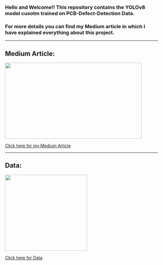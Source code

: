### Hello and Welcome!! This repository contains the YOLOv8 model cusotm trained on PCB-Defect-Detection Data.

### For more details you can find my Medium article in which I have explained everything about this project.

***


## Medium Article:

<img src="https://miro.medium.com/max/1120/1*D22UnAkI_EX2qcQpDSWEEA.png" width="450" height="250" />

[Click here for my Medium Article](https://www.google.com "My Medium Article")

***

## Data:

<img src="https://miro.medium.com/max/1400/1*siH5a3v-BGh5q8E48q6OVw.webp" width="270" height="250" />

[Click here for Data](https://universe.roboflow.com/object-detection-dt-wzpc6/pcb-dataset-defect "My Medium Article")
